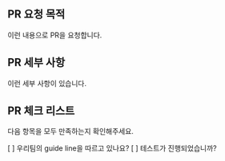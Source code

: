 ## PR 요청 목적
이런 내용으로 PR을 요청합니다.


## PR 세부 사항
이런 세부 사항이 있습니다.

## PR 체크 리스트
다음 항목을 모두 만족하는지 확인해주세요.

[ ] 우리팀의 guide line을 따르고 있나요?
[ ] 테스트가 진행되었습니까?
